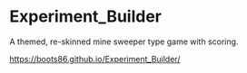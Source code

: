 # Experiment_Builder
A themed, re-skinned mine sweeper type game with scoring. 

https://boots86.github.io/Experiment_Builder/
